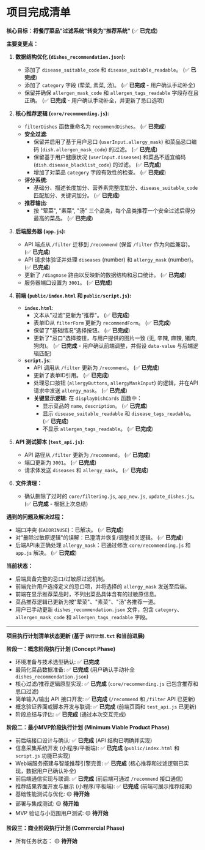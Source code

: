 # 项目完成清单

**核心目标：将餐厅菜品"过滤系统"转变为"推荐系统"** (✅ **已完成**)

**主要变更点：**

1.  **数据结构优化 (`dishes_recommendation.json`):**
    *   添加了 `disease_suitable_code` 和 `disease_suitable_readable`。 (✅ **已完成**)
    *   添加了 `category` 字段 (荤菜, 素菜, 汤)。 (✅ **已完成** - 用户确认手动补全)
    *   保留并确保 `allergen_mask_code` 和 `allergen_tags_readable` 字段存在且正确。 (✅ **已完成** - 用户确认手动补全，并更新了忌口选项)

2.  **核心推荐逻辑 (`core/recommending.js`):**
    *   `filterDishes` 函数重命名为 `recommendDishes`。 (✅ **已完成**)
    *   **安全过滤**:
        *   保留并启用了基于用户忌口 (`userInput.allergy_mask`) 和菜品忌口编码 (`dish.allergen_mask_code`) 的过滤。 (✅ **已完成**)
        *   保留基于用户健康状况 (`userInput.diseases`) 和菜品不适宜编码 (`dish.disease_blacklist_code`) 的过滤。 (✅ **已完成**)
        *   增加了对菜品 `category` 字段有效性的检查。 (✅ **已完成**)
    *   **评分系统**:
        *   基础分、描述长度加分、营养素完整度加分、`disease_suitable_code` 匹配加分、关键词加分。 (✅ **已完成**)
    *   **推荐输出**:
        *   按 "荤菜", "素菜", "汤" 三个品类，每个品类推荐一个安全过滤后得分最高的菜品。 (✅ **已完成**)

3.  **后端服务器 (`app.js`):**
    *   API 端点从 `/filter` 迁移到 `/recommend` (保留 `/filter` 作为向后兼容)。 (✅ **已完成**)
    *   API 请求体验证并处理 `diseases` (number) 和 `allergy_mask` (number)。 (✅ **已完成**)
    *   更新了 `/diagnose` 路由以反映新的数据结构和忌口统计。 (✅ **已完成**)
    *   服务器端口设置为 `3001`。 (✅ **已完成**)

4.  **前端 (`public/index.html` 和 `public/script.js`):**
    *   **`index.html`**:
        *   文本从"过滤"更新为"推荐"。 (✅ **已完成**)
        *   表单ID从 `filterForm` 更新为 `recommendForm`。 (✅ **已完成**)
        *   保留了"基础情况"选择按钮。 (✅ **已完成**)
        *   更新了"忌口"选择按钮，与用户提供的图片一致 (无, 辛辣, 麻辣, 猪肉, 狗肉)。 (✅ **已完成** - 用户确认前端调整，并假设 `data-value` 与后端逻辑匹配)
    *   **`script.js`**:
        *   API 调用从 `/filter` 更新为 `/recommend`。 (✅ **已完成**)
        *   更新了表单ID引用。 (✅ **已完成**)
        *   处理忌口按钮 (`allergyButtons`, `allergyMaskInput`) 的逻辑，并在API请求中发送 `allergy_mask`。 (✅ **已完成**)
        *   **关键显示逻辑**: 在 `displayDishCards` 函数中：
            *   显示菜品的 `name`, `description`。 (✅ **已完成**)
            *   显示 `disease_suitable_readable` 和 `disease_tags_readable`。 (✅ **已完成**)
            *   不显示 `allergen_tags_readable`。 (✅ **已完成**)

5.  **API 测试脚本 (`test_api.js`):**
    *   API 路径从 `/filter` 更新为 `/recommend`。 (✅ **已完成**)
    *   端口更新为 `3001`。 (✅ **已完成**)
    *   请求体发送 `diseases` 和 `allergy_mask`。 (✅ **已完成**)

6.  **文件清理：**
    *   确认删除了过时的 `core/filtering.js`, `app_new.js`, `update_dishes.js`。 (✅ **已完成** - 根据上次总结)

**遇到的问题及解决过程：**
*   端口冲突 (`EADDRINUSE`)：已解决。 (✅ **已完成**)
*   对"删除过敏原逻辑"的误解：已澄清并恢复/调整相关逻辑。 (✅ **已完成**)
*   后端API未正确处理 `allergy_mask`：已通过修改 `core/recommending.js` 和 `app.js` 解决。 (✅ **已完成**)

**当前状态：**
*   后端具备完整的忌口/过敏原过滤机制。
*   前端允许用户选择定义的忌口项，并将选择的 `allergy_mask` 发送至后端。
*   前端在显示推荐菜品时，不列出菜品具体含有的过敏原信息。
*   菜品推荐逻辑已更新为按"荤菜"、"素菜"、"汤"各推荐一道。
*   用户已手动更新 `dishes_recommendation.json` 文件，包含 `category`、`allergen_mask_code` 和 `allergen_tags_readable` 字段。

---

**项目执行计划清单状态更新 (基于 `执行计划.txt` 和当前进展)**

**阶段一：概念阶段执行计划 (Concept Phase)**
*   环境准备与技术选型确认: ✅ **已完成**
*   最简化菜品数据准备: ✅ **已完成** (用户确认手动补全 `dishes_recommendation.json`)
*   核心过滤/推荐逻辑原型实现: ✅ **已完成** (`core/recommending.js` 已包含推荐和忌口过滤)
*   简单输入/输出 API 接口开发: ✅ **已完成** (`/recommend` 和 `/filter` API 已更新)
*   概念验证界面或脚本开发与联调: ✅ **已完成** (前端页面和 `test_api.js` 已更新)
*   阶段总结与评估: ✅ **已完成** (通过本次交互完成)

**阶段二：最小MVP阶段执行计划 (Minimum Viable Product Phase)**
*   前后端接口设计与确认: ✅ **已完成** (API 结构已明确并实现)
*   信息采集系统开发 (小程序/平板端): ✅ **已完成** (`public/index.html` 和 `script.js` 功能已实现)
*   Web端服务搭建与智能推荐引擎完善: ✅ **已完成** (核心推荐和过滤逻辑已实现，数据用户已确认补全)
*   前后端通信实现与联调: ✅ **已完成** (前后端可通过 `/recommend` 接口通信)
*   推荐结果界面开发与展示 (小程序/平板端): ✅ **已完成** (前端可展示推荐结果)
*   基础性能测试与优化: 🟡 **待开始**
*   部署与集成测试: 🟡 **待开始**
*   MVP 验证与小范围用户测试: 🟡 **待开始**

**阶段三：商业阶段执行计划 (Commercial Phase)**
*   所有任务状态： 🟡 **待开始**
